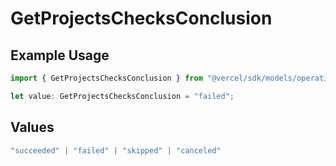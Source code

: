 # GetProjectsChecksConclusion

## Example Usage

```typescript
import { GetProjectsChecksConclusion } from "@vercel/sdk/models/operations/getprojects.js";

let value: GetProjectsChecksConclusion = "failed";
```

## Values

```typescript
"succeeded" | "failed" | "skipped" | "canceled"
```